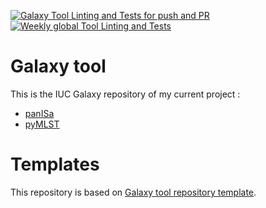 [![Galaxy Tool Linting and Tests for push and PR](https://github.com/bvalot/galaxy/actions/workflows/pr.yaml/badge.svg?branch=main)](https://github.com/bvalot/galaxy/actions/workflows/pr.yaml/badge.svg)
[![Weekly global Tool Linting and Tests](https://github.com/bvalot/galaxy/actions/workflows/ci.yaml/badge.svg?branch=master)](https://github.com/bvalot/galaxy/actions/workflows/ci.yaml/badge.svg)

# Galaxy tool

This is the IUC Galaxy repository of my current project :

- [panISa](https://github.com/bvalot/panISa)
- [pyMLST](https://github.com/bvalot/pyMLST)


Templates
=========

This repository is based on [Galaxy tool repository template](https://github.com/galaxyproject/galaxy-tool-repository-template).
